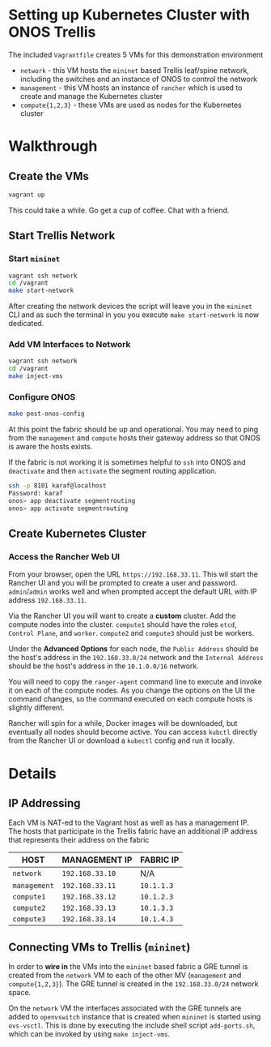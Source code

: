 # Setting up Kubernetes Cluster with ONOS Trellis

The included `Vagrantfile` creates 5 VMs for this demonstration environment
- `network` - this VM hosts the `mininet` based Trellis leaf/spine network, including the switches and an instance of ONOS to control the network
- `management` - this VM hosts an instance of `rancher` which is used to create and manage the Kubernetes cluster
- `compute{1,2,3}` - these VMs are used as nodes for the Kubernetes cluster

# Walkthrough

## Create the VMs
```bash
vagrant up
```
This could take a while. Go get a cup of coffee. Chat with a friend.

## Start Trellis Network

### Start `mininet`
```bash
vagrant ssh network
cd /vagrant
make start-network
```
After creating the network devices the script will leave you in the `mininet` CLI and as such the terminal in you you execute `make start-network` is now dedicated.

### Add VM Interfaces to Network
```bash
vagrant ssh network
cd /vagrant
make inject-vms
```

### Configure ONOS
```bash
make post-onos-config
```

At this point the fabric should be up and operational. You may need to ping from the `management` and `compute` hosts their gateway address so that ONOS is aware the hosts exists.

If the fabric is not working it is sometimes helpful to `ssh` into ONOS and `deactivate` and then `activate` the segment routing application.
```bash
ssh -p 8101 karaf@localhost
Password: karaf
onos> app deactivate segmentrouting
onos> app activate segmentrouting
```

## Create Kubernetes Cluster

### Access the Rancher Web UI
From your browser, open the URL `https://192.168.33.11`. This wil start the Rancher UI and you will be prompted to create a user and password. `admin`/`admin` works well and when prompted accept the default URL with IP address `192.168.33.11`.

Via the Rancher UI you will want to create a **custom** cluster. Add the compute nodes into the cluster. `compute1` should have the roles `etcd`, `Control Plane`, and `worker`. `compute2` and `compute3` should just be workers.

Under the **Advanced Options** for each node, the `Public Address` should be the host's address in the `192.168.33.0/24` network and the `Internal Address` should be the host's address in the `10.1.0.0/16` network.

You will need to copy the `ranger-agent` command line to execute and invoke it on each of the compute nodes. As you change the options on the UI the command changes, so the command executed on each compute hosts is slightly different.

Rancher will spin for a while, Docker images will be downloaded, but eventually all nodes should become active. You can access `kubctl` directly from the Rancher UI or download a `kubectl` config and run it locally.

# Details
## IP Addressing
Each VM is NAT-ed to the Vagrant host as well as has a management IP. The hosts that participate in the Trellis fabric have an additional IP address that represents their address on the fabric

|HOST|MANAGEMENT IP|FABRIC IP|
| --- | --- | --- |
|`network`|`192.168.33.10`|N/A|
|`management`|`192.168.33.11`|`10.1.1.3`|
|`compute1`|`192.168.33.12`|`10.1.2.3`|
|`compute2`|`192.168.33.13`|`10.1.3.3`|
|`compute3`|`192.168.33.14`|`10.1.4.3`|

## Connecting VMs to Trellis (`mininet`)
In order to **wire in** the VMs into the `mininet` based fabric a GRE tunnel is created from the `network` VM to each of the other MV (`management` and `compute{1,2,3}`). The GRE tunnel is created in the `192.168.33.0/24` network space.

On the `network` VM the interfaces associated with the GRE tunnels are added to `openvswitch` instance that is created when `mininet` is started using `ovs-vsctl`. This is done by executing the include shell script `add-ports.sh`, which can be invoked by using `make inject-vms`.
